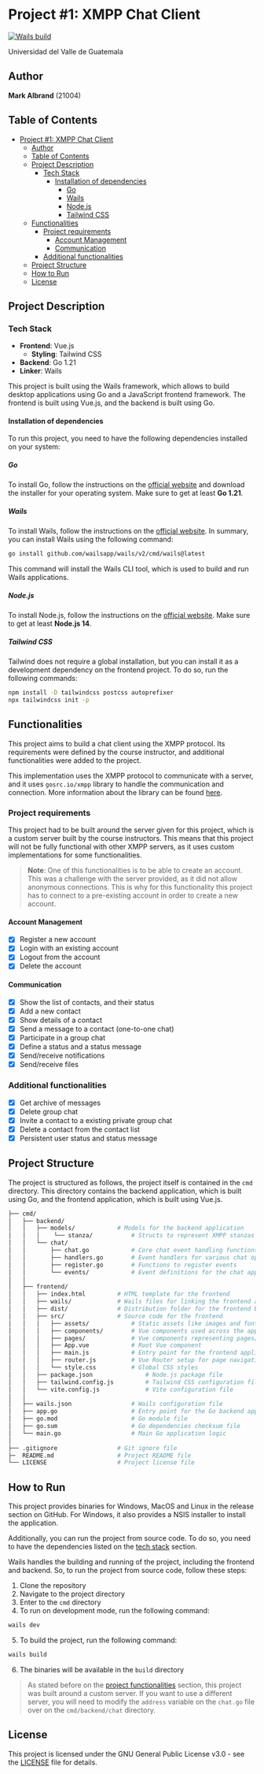 # Project #1: XMPP Chat Client

[![Wails build](https://github.com/markalbrand56/Redes-Proyecto-1/actions/workflows/wails.yml/badge.svg)](https://github.com/markalbrand56/Redes-Proyecto-1/actions/workflows/wails.yml)

Universidad del Valle de Guatemala

## Author

**Mark Albrand** (21004)

## Table of Contents

- [Project #1: XMPP Chat Client](#project-1-xmpp-chat-client)
  - [Author](#author)
  - [Table of Contents](#table-of-contents)
  - [Project Description](#project-description)
    - [Tech Stack](#tech-stack)
      - [Installation of dependencies](#installation-of-dependencies)
        - [Go](#go)
        - [Wails](#wails)
        - [Node.js](#nodejs)
        - [Tailwind CSS](#tailwind-css)
  - [Functionalities](#functionalities)
    - [Project requirements](#project-requirements)
      - [Account Management](#account-management)
      - [Communication](#communication)
    - [Additional functionalities](#additional-functionalities)
  - [Project Structure](#project-structure)
  - [How to Run](#how-to-run)
  - [License](#license)

## Project Description

### Tech Stack

- **Frontend**: Vue.js
  - **Styling**: Tailwind CSS
- **Backend**: Go 1.21
- **Linker**: Wails

This project is built using the Wails framework, which allows to build desktop applications using Go and a JavaScript frontend framework. The frontend is built using Vue.js, and the backend is built using Go.

#### Installation of dependencies

To run this project, you need to have the following dependencies installed on your system:

##### Go

To install Go, follow the instructions on the [official website](https://golang.org/doc/install) and download the installer for your operating system. Make sure to get at least **Go 1.21**.

##### Wails

To install Wails, follow the instructions on the [official website](https://wails.io/docs/gettingstarted/installation). In summary, you can install Wails using the following command:

```bash
go install github.com/wailsapp/wails/v2/cmd/wails@latest
```

This command will install the Wails CLI tool, which is used to build and run Wails applications.

##### Node.js

To install Node.js, follow the instructions on the [official website](https://nodejs.org/en/download/). Make sure to get at least **Node.js 14**.

##### Tailwind CSS

Tailwind does not require a global installation, but you can install it as a development dependency on the frontend project. To do so, run the following commands:

```bash
npm install -D tailwindcss postcss autoprefixer
npx tailwindcss init -p
```

## Functionalities

This project aims to build a chat client using the XMPP protocol. Its requirements were defined by the course instructor, and additional functionalities were added to the project.

This implementation uses the XMPP protocol to communicate with a server, and it uses `gosrc.io/xmpp` library to handle the communication and connection. More information about the library can be found [here](https://pkg.go.dev/gosrc.io/xmpp).

### Project requirements

This project had to be built around the server given for this project, which is a custom server built by the course instructors. This means that this project will not be fully functional with other XMPP servers, as it uses custom implementations for some functionalities.

> **Note**: One of this functionalities is to be able to create an account. This was a challenge with the server provided, as it did not allow anonymous connections. This is why for this functionality this project has to connect to a pre-existing account in order to create a new account.

#### Account Management

- [x] Register a new account
- [x] Login with an existing account
- [x] Logout from the account
- [x] Delete the account

#### Communication

- [x] Show the list of contacts, and their status
- [x] Add a new contact
- [x] Show details of a contact
- [x] Send a message to a contact (one-to-one chat)
- [x] Participate in a group chat
- [x] Define a status and a status message
- [x] Send/receive notifications
- [x] Send/receive files

### Additional functionalities

- [x] Get archive of messages
- [x] Delete group chat
- [x] Invite a contact to a existing private group chat
- [x] Delete a contact from the contact list
- [x] Persistent user status and status message

## Project Structure

The project is structured as follows, the project itself is contained in the `cmd` directory. This directory contains the backend application, which is built using Go, and the frontend application, which is built using Vue.js.

```bash
├── cmd/
│   ├── backend/
│   │   ├── models/            # Models for the backend application
│   │   │    └── stanza/           # Structs to represent XMPP stanzas not covered by the library
│   │   └── chat/
│   │       ├── chat.go            # Core chat event handling functions
│   │       ├── handlers.go        # Event handlers for various chat operations
│   │       ├── register.go        # Functions to register events
│   │       └── events/            # Event definitions for the chat application
│   │
│   ├── frontend/
│   │   ├── index.html         # HTML template for the frontend
│   │   ├── wails/             # Wails files for linking the frontend and backend
│   │   ├── dist/              # Distribution folder for the frontend build
│   │   ├── src/               # Source code for the frontend
│   │   │   ├── assets/            # Static assets like images and fonts
│   │   │   ├── components/        # Vue components used across the application
│   │   │   ├── pages/             # Vue components representing pages/views
│   │   │   ├── App.vue            # Root Vue component
│   │   │   ├── main.js            # Entry point for the frontend application
│   │   │   ├── router.js          # Vue Router setup for page navigation
│   │   │   └── style.css          # Global CSS styles
│   │   ├── package.json               # Node.js package file
│   │   ├── tailwind.config.js         # Tailwind CSS configuration file
│   │   └── vite.config.js             # Vite configuration file
│   │
│   ├── wails.json                 # Wails configuration file
│   ├── app.go                     # Entry point for the Go backend application
│   ├── go.mod                     # Go module file
│   ├── go.sum                     # Go dependencies checksum file
│   └── main.go                    # Main Go application logic
│
├── .gitignore                 # Git ignore file
├─  README.md                  # Project README file 
└── LICENSE                    # Project license file


```

## How to Run

This project provides binaries for Windows, MacOS and Linux in the release section on GitHub. For Windows, it also provides a NSIS installer to install the application.

Additionally, you can run the project from source code. To do so, you need to have the dependencies listed on the [tech stack](#tech-stack) section.

Wails handles the building and running of the project, including the frontend and backend. So, to run the project from source code, follow these steps:

1. Clone the repository
2. Navigate to the project directory
3. Enter to the `cmd` directory
4. To run on development mode, run the following command:

```bash
wails dev
```

5. To build the project, run the following command:

```bash
wails build
```

6. The binaries will be available in the `build` directory

> As stated before on the [project functionalities](#functionalities) section, this project was built around a custom server. If you want to use a different server, you will need to modify the `address` variable on the `chat.go` file over on the `cmd/backend/chat` directory. 

## License

This project is licensed under the GNU General Public License v3.0 - see the [LICENSE](LICENSE) file for details.

